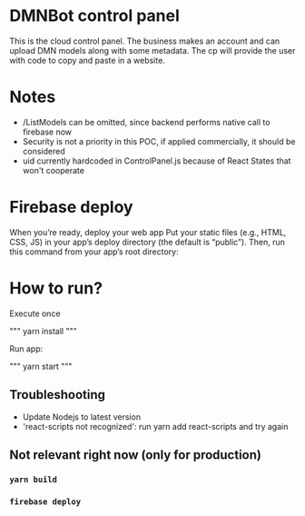 # DMNBot control panel
This is the cloud control panel. The business makes an account and can upload DMN models along with some metadata. The cp will provide the user with code to copy and paste in a website.

# Notes
- /ListModels can be omitted, since backend performs native call to firebase now
- Security is not a priority in this POC, if applied commercially, it should be considered
- uid currently hardcoded in ControlPanel.js because of React States that won't cooperate

# Firebase deploy
When you’re ready, deploy your web app
Put your static files (e.g., HTML, CSS, JS) in your app’s deploy directory (the default is “public”). Then, run this command from your app’s root directory:

# How to run?
Execute once

"""
yarn install
"""

Run app:

"""
yarn start
"""

## Troubleshooting
- Update Nodejs to latest version
- 'react-scripts not recognized': run yarn add react-scripts and try again

## Not relevant right now (only for production)
### `yarn build`
### `firebase deploy`
